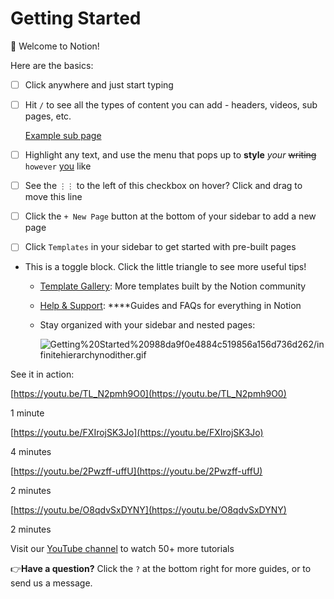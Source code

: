 # Getting Started

👋 Welcome to Notion!

Here are the basics:

- [ ]  Click anywhere and just start typing
- [ ]  Hit `/` to see all the types of content you can add - headers, videos, sub pages, etc.

    [Example sub page](https://www.notion.so/Example-sub-page-b99d908f0b3e45069fcd4dc501496190)

- [ ]  Highlight any text, and use the menu that pops up to **style** *your* ~~writing~~ `however` [you](https://www.notion.so/product) like
- [ ]  See the `⋮⋮` to the left of this checkbox on hover? Click and drag to move this line
- [ ]  Click the `+ New Page` button at the bottom of your sidebar to add a new page
- [ ]  Click `Templates` in your sidebar to get started with pre-built pages
- This is a toggle block. Click the little triangle to see more useful tips!
    - [Template Gallery](https://www.notion.so/notion/Notion-Template-Gallery-181e961aeb5c4ee6915307c0dfd5156d): More templates built by the Notion community
    - [Help & Support](https://www.notion.so/notion/Help-Support-e040febf70a94950b8620e6f00005004): ****Guides and FAQs for everything in Notion
    - Stay organized with your sidebar and nested pages:

        ![Getting%20Started%20988da9f0e4884c519856a156d736d262/infinitehierarchynodither.gif](Getting%20Started%20988da9f0e4884c519856a156d736d262/infinitehierarchynodither.gif)

See it in action:

[https://youtu.be/TL_N2pmh9O0](https://youtu.be/TL_N2pmh9O0)

1 minute

[https://youtu.be/FXIrojSK3Jo](https://youtu.be/FXIrojSK3Jo)

4 minutes

[https://youtu.be/2Pwzff-uffU](https://youtu.be/2Pwzff-uffU)

2 minutes

[https://youtu.be/O8qdvSxDYNY](https://youtu.be/O8qdvSxDYNY)

2 minutes

Visit our [YouTube channel](http://youtube.com/c/notion) to watch 50+ more tutorials

👉**Have a question?** Click the `?` at the bottom right for more guides, or to send us a message.